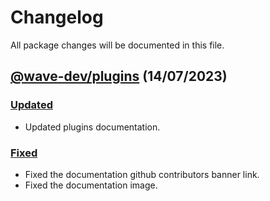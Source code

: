 # Changelog

All package changes will be documented in this file.

## [@wave-dev/plugins](https://www.npmjs.com/package/@wave-dev/plugins) (14/07/2023)

### [Updated](https://github.com/ALxOver/wave-dev/commit/3b8b16915a5369b5136b310900cf4c8865b81588)

- Updated plugins documentation.

### [Fixed](https://github.com/ALxOver/wave-dev/commit/32274927c5146d693ef73baedf29da64ead35b9e)

- Fixed the documentation github contributors banner link.
- Fixed the documentation image.
